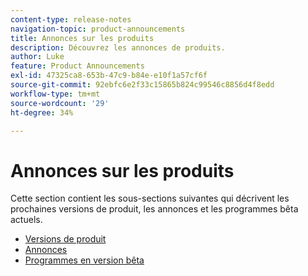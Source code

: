 ```yaml
---
content-type: release-notes
navigation-topic: product-announcements
title: Annonces sur les produits
description: Découvrez les annonces de produits.
author: Luke
feature: Product Announcements
exl-id: 47325ca8-653b-47c9-b84e-e10f1a57cf6f
source-git-commit: 92ebfc6e2f33c15865b824c99546c8856d4f8edd
workflow-type: tm+mt
source-wordcount: '29'
ht-degree: 34%

---
```


# Annonces sur les produits

Cette section contient les sous-sections suivantes qui décrivent les prochaines versions de produit, les annonces et les programmes bêta actuels.

* [Versions de produit](../product-announcements/product-releases/product-releases.md)
* [Annonces](../product-announcements/announcements/announcements.md)
* [Programmes en version bêta](../product-announcements/betas/betas.md)
